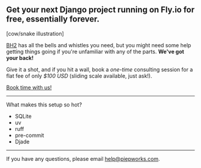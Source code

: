 ## Get your next Django project running on Fly.io for free, essentially forever.

[cow/snake illustration]

[BH2](https://codeberg.org/trey/bh2) has all the bells and whistles you need, but you might need some help getting things going if you're unfamiliar with any of the parts. **We've got your back!**

Give it a shot, and if you hit a wall, book a _one-time_ consulting session for a flat fee of only _$100 USD_ (sliding scale available, just ask!).

<a href="https://example.com" class="button">Book time with us!</a>

---

What makes this setup so hot?

- SQLite
- uv
- ruff
- pre-commit
- Djade

---

If you have any questions, please email help@piepworks.com.
